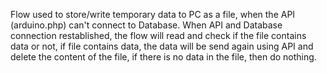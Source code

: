 Flow used to store/write temporary data to PC as a file, when the API (arduino.php) can't connect to Database.
When API and Database connection restablished, the flow will read and check if the file contains data or not,
if file contains data, the data will be send again using API and delete the content of the file,
if there is no data in the file, then do nothing.
